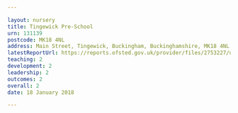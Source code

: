 ```yaml
---

layout: nursery
title: Tingewick Pre-School
urn: 131139
postcode: MK18 4NL
address: Main Street, Tingewick, Buckingham, Buckinghamshire, MK18 4NL
latestReportUrl: https://reports.ofsted.gov.uk/provider/files/2753227/urn/131139.pdf
teaching: 2
development: 2
leadership: 2
outcomes: 2
overall: 2
date: 18 January 2018

---
```

